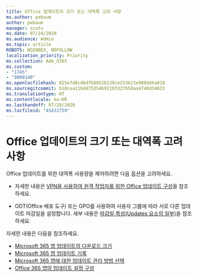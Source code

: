 ```yaml
---
title: Office 업데이트의 크기 또는 대역폭 고려 사항
ms.author: pebaum
author: pebaum
manager: scotv
ms.date: 07/24/2020
ms.audience: Admin
ms.topic: article
ROBOTS: NOINDEX, NOFOLLOW
localization_priority: Priority
ms.collection: Adm_O365
ms.custom:
- "1745"
- "9000140"
ms.openlocfilehash: 825e7d8cd6dfb8852b129ce253621e988b66a018
ms.sourcegitcommit: b10cea11b4975354b91193327b58aa4740d34833
ms.translationtype: HT
ms.contentlocale: ko-KR
ms.lasthandoff: 07/28/2020
ms.locfileid: "45431759"
---
```

# <a name="size-or-bandwidth-concerns-with-office-updates"></a>Office 업데이트의 크기 또는 대역폭 고려 사항

Office 업데이트를 위한 대역폭 사용량을 제어하려면 다음 옵션을 고려하세요.

-   자세한 내용은 [VPN을 사용하여 원격 작업자를 위한 Office 업데이트 구성](https://techcommunity.microsoft.com/t5/office-365-blog/configuring-office-365-proplus-updates-for-remote-workers-using/ba-p/1253491)을 참조하세요.  
    
-   ODT(Office 배포 도구) 또는 GPO를 사용하여 사용자 그룹에 따라 서로 다른 업데이트 마감일을 설정합니다. 세부 내용은 [마감일 특성(Updates 요소의 일부)](https://docs.microsoft.com/deployoffice/configuration-options-for-the-office-2016-deployment-tool#deadline-attribute-part-of-updates-element)을 참조하세요.
    
자세한 내용은 다음을 참조하세요.  
- [Microsoft 365 앱 업데이트의 다운로드 크기](https://docs.microsoft.com/officeupdates/download-sizes-office365-proplus-updates)  
- [Microsoft 365 앱 업데이트 기록](https://docs.microsoft.com/officeupdates/update-history-microsoft365-apps-by-date)  
- [Microsoft 365 앱에 대한 업데이트 관리 방법 선택](https://docs.microsoft.com/deployoffice/choose-how-manage-updates-microsoft-365-apps)  
- [Office 365 앱의 업데이트 설정 구성](https://docs.microsoft.com/deployoffice/configure-update-settings-microsoft-365-apps)